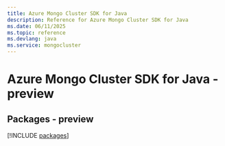 ```yaml
---
title: Azure Mongo Cluster SDK for Java
description: Reference for Azure Mongo Cluster SDK for Java
ms.date: 06/11/2025
ms.topic: reference
ms.devlang: java
ms.service: mongocluster
---
```

# Azure Mongo Cluster SDK for Java - preview
## Packages - preview
[!INCLUDE [packages](mongo-cluster-index.md)]